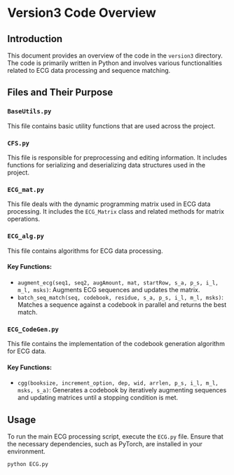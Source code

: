 # Version3 Code Overview

## Introduction
This document provides an overview of the code in the `version3` directory. The code is primarily written in Python and involves various functionalities related to ECG data processing and sequence matching.

## Files and Their Purpose

### `BaseUtils.py`
This file contains basic utility functions that are used across the project.

### `CFS.py`
This file is responsible for preprocessing and editing information. It includes functions for serializing and deserializing data structures used in the project.

### `ECG_mat.py`
This file deals with the dynamic programming matrix used in ECG data processing. It includes the `ECG_Matrix` class and related methods for matrix operations.

### `ECG_alg.py`
This file contains algorithms for ECG data processing.

#### Key Functions:
- `augment_ecg(seq1, seq2, augAmount, mat, startRow, s_a, p_s, i_l, m_l, msks)`: Augments ECG sequences and updates the matrix.
- `batch_seq_match(seq, codebook, residue, s_a, p_s, i_l, m_l, msks)`: Matches a sequence against a codebook in parallel and returns the best match.

### `ECG_CodeGen.py`
This file contains the implementation of the codebook generation algorithm for ECG data.

#### Key Functions:
- `cgg(booksize, increment_option, dep, wid, arrlen, p_s, i_l, m_l, msks, s_a)`: Generates a codebook by iteratively augmenting sequences and updating matrices until a stopping condition is met.

## Usage
To run the main ECG processing script, execute the `ECG.py` file. Ensure that the necessary dependencies, such as PyTorch, are installed in your environment.

```bash
python ECG.py
